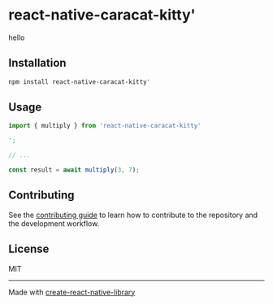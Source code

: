 # react-native-caracat-kitty'

hello

## Installation

```sh
npm install react-native-caracat-kitty'


```

## Usage

```js
import { multiply } from 'react-native-caracat-kitty'

';

// ...

const result = await multiply(3, 7);
```

## Contributing

See the [contributing guide](CONTRIBUTING.md) to learn how to contribute to the repository and the development workflow.

## License

MIT

---

Made with [create-react-native-library](https://github.com/callstack/react-native-builder-bob)
